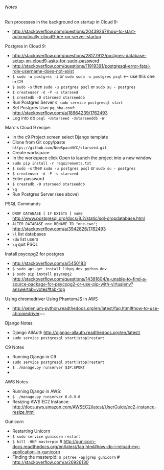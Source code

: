 ###### Notes

Run processes in the background on startup in Cloud 9:
 - http://stackoverflow.com/questions/20439267/how-to-start-automatically-cloud9-ide-on-server-startup

Postgres in Cloud 9:
 - http://stackoverflow.com/questions/28177912/postgres-database-setup-on-cloud9-asks-for-sudo-password
 - http://stackoverflow.com/questions/11919391/postgresql-error-fatal-role-username-does-not-exist
 - `$ sudo -u postgres -i` or `sudo sudo -u postgres psql` <-- use this one in C9
 - `$ sudo -s` then `sudo -u postgres psql` or `sudo su - postgres`
 - `$ createuser -d -P -s starseed`
 - `$ createdb -O starseed starseeddb`
 - Run Postgres Server `$ sudo service postgresql start` 
 - Set Postgres User `pg_hba.conf`: http://stackoverflow.com/a/18664239/1762493
 - Log into db `psql -Ustarseed -dstarseeddb -W`

Marc's Cloud 9 recipe:
 - In the c9 Project screen select Django template
 - Clone from Git copy/paste `https://github.com/NewSpaceNYC/starseed.git`
 - Create workspace
 - In the workspace click Open to launch the project into a new window
 - `sudo pip install -r requirements.txt `
 - `$ sudo -s` then `sudo -u postgres psql` or `sudo su - postgres`
 - `$ createuser -d -P -s starseed` 
 - Enter password
 - `$ createdb -O starseed starseeddb` 
 - `\q`
 - Run Postgres Server (see above)
 
PSQL Commands
 - `DROP DATABASE [ IF EXISTS ] name` http://www.postgresql.org/docs/8.2/static/sql-dropdatabase.html
 - `ALTER DATABASE one RENAME TO "one-two";` http://stackoverflow.com/a/3942826/1762493
 - `\l` list databases
 - `\du` list users
 - `\q` quit PSQL

Install psycopg2 for postgres
- http://stackoverflow.com/a/5450183
- `$ sudo apt-get install libpq-dev python-dev`
- `$ sudo pip install psycopg2` http://stackoverflow.com/questions/14391804/e-unable-to-find-a-source-package-for-psycopg2-or-use-pip-with-virtualenv?answertab=votes#tab-top 


Using chromedriver Using PhantomJS in AWS
 - http://selenium-python.readthedocs.org/en/latest/faq.html#how-to-use-chromedriver~~


Django Notes
 - Django AllAuth http://django-allauth.readthedocs.org/en/latest/
 - `sudo service postgresql start|stop|restart`


C9 Notes
- Running Django in C9
 - `sudo service postgresql start|stop|restart`
 - `$ ./manage.py runserver $IP:$PORT` 
 - 


AWS Notes
- Running Django in AWS:
 - `$ ./manage.py runserver 0.0.0.0` 
- Resizing AWS EC2 Instance: http://docs.aws.amazon.com/AWSEC2/latest/UserGuide/ec2-instance-resize.html


Gunicorn
 - Restarting Unicorn
  - `$ sudo service gunicorn restart` 
  - `$ kill -HUP masterpid` # http://gunicorn-docs.readthedocs.org/en/latest/faq.html#how-do-i-reload-my-application-in-gunicorn
  - Finding the masterpid: `$ pstree -ap|grep gunicorn` # http://stackoverflow.com/a/26926130


